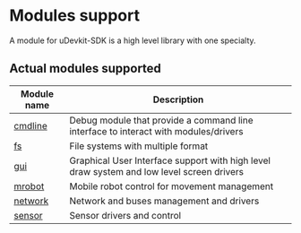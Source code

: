# Modules support

A module for uDevkit-SDK is a high level library with one specialty.

## Actual modules supported

|Module name|Description|
|-----------|-----------|
|[cmdline](cmdline/README.md)|Debug module that provide a command line interface to interact with modules/drivers|
|[fs](fs/README.md)|File systems with multiple format|
|[gui](gui/README.md)|Graphical User Interface support with high level draw system and low level screen drivers|
|[mrobot](mrobot/README.md)|Mobile robot control for movement management|
|[network](network/README.md)|Network and buses management and drivers|
|[sensor](sensor/README.md)|Sensor drivers and control|
